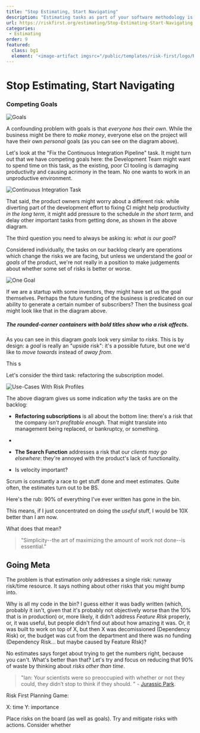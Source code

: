 ```yaml
---
title: "Stop Estimating, Start Navigating"
description: "Estimating tasks as part of your software methodology is often value-less ceremony and at worst a form of self-harm."
url: https://riskfirst.org/estimating/Stop-Estimating-Start-Navigating
categories:
 - Estimating
order: 9
featured: 
  class: bg1
  element: '<image-artifact imgsrc="/public/templates/risk-first/logo/R1_logo_black.svg">Stop Estimating, Start Navigating</image-artifact>'
---
```


# Stop Estimating, Start Navigating

### Competing Goals

![Goals](/images/generated/estimating/planner/goals.png)

A confounding problem with goals is that _everyone has their own_.  While the business might be there to _make money_, everyone else on the project will have their own _personal_ goals (as you can see on the diagram above).   

Let's look at the "Fix the Continuous Integration Pipeline" task.  It might turn out that we have competing goals here:  the Development Team might want to spend time on this task, as the existing, poor CI tooling is damaging productivity and causing acrimony in the team.  No one wants to work in an unproductive environment.

![Continuous Integration Task](/images/generated/estimating/planner/ci.png)

That said, the product owners might worry about a different risk:  while diverting part of the development effort to fixing CI might help productivity _in the long term_, it might add pressure to the schedule _in the short term_, and delay other important tasks from getting done, as shown in the above diagram.    





The third question you need to always be asking is:  _what is our goal?_

Considered individually, the tasks on our backlog clearly are operations which change the risks we are facing, but unless we understand the _goal_ or _goals_ of the product, we're not really in a position to make judgements about whether some set of risks is better or worse.

![One Goal](/images/generated/estimating/planner/one-goal.png)

If we are a startup with some investors, they might have set us the goal themselves.  Perhaps the future funding of the business is predicated on our ability to generate a certain number of subscribers?  Then the business goal might look like that in the diagram above.

##### The rounded-corner containers with bold titles show _who a risk affects_.  

As you can see in this diagram _goals_ look very similar to _risks_.  This is by design:  a _goal_ is really an "upside risk":  it's a possible future, but one we'd like to _move towards_ instead of _away from_.



This s

Let's consider the third task: refactoring the subscription model.



![Use-Cases With Risk Profiles](/images/generated/estimating/planner/example2.png)

The above diagram gives us some indication _why_ the tasks are on the backlog:

 - **Refactoring subscriptions** is all about the bottom line: there's a risk that the company _isn't profitable enough_.  That might translate into management being replaced, or bankruptcy, or something.
 - 

 - **The Search Function** addresses a risk that our _clients may go elsewhere_:  they're annoyed with the product's lack of functionality.


 


 - Is velocity important?
 
 Scrum is constantly a race to get stuff done and meet estimates.  Quite often, the estimates turn out to be BS.
 
 Here's the rub: 90% of everything I've ever written has gone in the bin.
 
 This means, if I just concentrated on doing the _useful_ stuff, I would be 10X better than I am now.
 
What does that mean? 

> "Simplicity--the art of maximizing the amount of work not done--is essential."

## Going Meta




The problem is that estimation only addresses a single risk:  runway risk/time resource.  It says nothing about other risks that you might bump into.

Why is all my code in the bin?  I guess either it was badly written (which, probably it isn't, given that it's probably not objectively worse than the 10% that is in production) or, more likely, it didn't address _Feature RIsk_ properly, or, it was useful, but people didn't find out about how amazing it was.  Or, it was built to work on top of X, but then X was decomissioned (Dependency Risk) or, the budget was cut from the department and there was no funding (Dependency Risk... but maybe caused by Feature RIsk)?

No estimates says forget about trying to get the numbers right, because you can't.  What's better than that?  Let's try and focus on reducing that 90% of waste by thinking about _risks other than time_.

> "Ian: Your scientists were so preoccupied with whether or not they could, they didn’t stop to think if they should. " - [Jurassic Park]().


Risk First Planning Game:  

X: time 
Y: importance  

Place risks on the board (as well as goals).   Try and mitigate risks with actions.  Consider whether 

